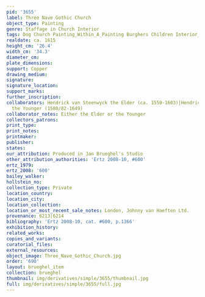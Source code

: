 ```yaml
---
pid: '3655'
label: Three Nave Gothic Church
object_type: Painting
genre: Staffage in Church Interior
tags: Dog Church Painting_Within_A_Painting Burghers Children Interior_Scene
realdate: ca. 1615
height_cm: '26.4'
width_cm: '34.3'
diameter_cm: 
plate_dimensions: 
support: Copper
drawing_medium: 
signature: 
signature_location: 
support_marks: 
further_inscription: 
collaborators: Hendrick van Steenwyck the Elder (ca. 1550-1603)|Hendrick van Steenwyck
  the Younger (1580/82-1649)
collaborator_notes: Either the Elder or the Younger
collectors_patrons: 
print_type: 
print_notes: 
printmaker: 
publisher: 
states: 
our_attribution: Produced in Jan Brueghel's Studio
other_attribution_authorities: 'Ertz 2008-10, #600'
ertz_1979: 
ertz_2008: '600'
bailey_walker: 
hollstein_no: 
collection_type: Private
location_country: 
location_city: 
location_collection: 
location_or_most_recent_sale_notes: London, Johnny van Haeften Ltd.
provenance: 6213|6214
bibliography: 'Ertz 2008-10, cat. #600, p.1366'
exhibition_history: 
related_works: 
copies_and_variants: 
curatorial_files: 
external_resources: 
object_image: Three_Nave_Gothic_Church.jpg
order: '690'
layout: brueghel_item
collection: brueghel
thumbnail: img/derivatives/simple/3655/thumbnail.jpg
full: img/derivatives/simple/3655/full.jpg
---
```

